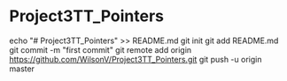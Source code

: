 # Project3TT_Pointers

echo "# Project3TT_Pointers" >> README.md
git init
git add README.md
git commit -m "first commit"
git remote add origin https://github.com/WilsonV/Project3TT_Pointers.git
git push -u origin master
